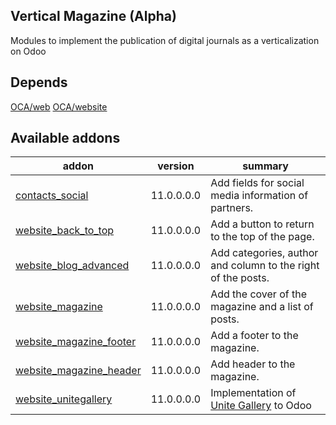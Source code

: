 Vertical Magazine (Alpha)
-------------------------

Modules to implement the publication of digital journals as a verticalization on Odoo

Depends
-------
[OCA/web](https://github.com/OCA/web.git)
[OCA/website](https://github.com/OCA/website.git)

Available addons
----------------
addon | version | summary
--- | --- | ---
[contacts_social](contacts_social/)|11.0.0.0.0|Add fields for social media information of partners.
[website_back_to_top](website_back_to_top/)|11.0.0.0.0|Add a button to return to the top of the page.
[website_blog_advanced](website_blog_advanced/)|11.0.0.0.0|Add categories, author and column to the right of the posts.
[website_magazine](website_magazine/)|11.0.0.0.0|Add the cover of the magazine and a list of posts.
[website_magazine_footer](website_magazine_footer/)|11.0.0.0.0|Add a footer to the magazine.
[website_magazine_header](website_magazine_header/)|11.0.0.0.0|Add header to the magazine.
[website_unitegallery](website_unitegallery/)|11.0.0.0.0|Implementation of [Unite Gallery](http://unitegallery.net/) to Odoo